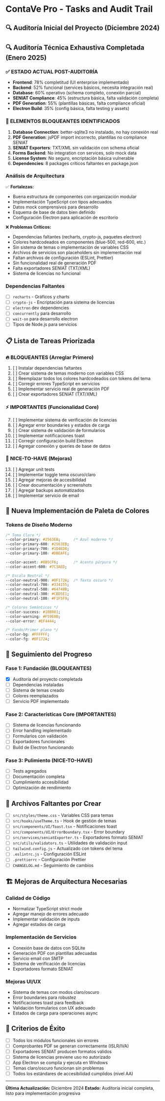 # ContaVe Pro - Tasks and Audit Trail

## 🔍 Auditoría Inicial del Proyecto (Diciembre 2024)

## 🔍 Auditoría Técnica Exhaustiva Completada (Enero 2025)

### ✅ **ESTADO ACTUAL POST-AUDITORÍA**
- **Frontend**: 78% completitud (UI enterprise implementado)
- **Backend**: 52% funcional (services básicos, necesita integración real)
- **Database**: 60% operativo (schema completo, conexión parcial)
- **SENIAT Compliance**: 45% (estructura básica, falta validación completa)
- **PDF Generation**: 55% (plantillas básicas, falta compliance oficial)
- **Electron Build**: 35% (config básica, falta testing y assets)

### 🚨 **ELEMENTOS BLOQUEANTES IDENTIFICADOS**
1. **Database Connection**: better-sqlite3 no instalado, no hay conexión real
2. **PDF Generation**: jsPDF import incorrecto, plantillas no compliance SENIAT
3. **SENIAT Exporters**: TXT/XML sin validación con schema oficial
4. **Forms Backend**: No integration con services, solo mock data
5. **License System**: No seguro, encriptación básica vulnerable
6. **Dependencies**: 8 packages críticos faltantes en package.json

### Análisis de Arquitectura
✅ **Fortalezas:**
- Buena estructura de componentes con organización modular
- Implementación TypeScript con tipos adecuados
- Datos mock comprensivos para desarrollo
- Esquema de base de datos bien definido
- Configuración Electron para aplicación de escritorio

❌ **Problemas Críticos:**
- Dependencias faltantes (recharts, crypto-js, paquetes electron)
- Colores hardcodeados en componentes (blue-500, red-600, etc.)
- Sin sistema de temas o implementación de variables CSS
- Archivos de servicios son placeholders sin implementación real
- Faltan archivos de configuración (ESLint, Prettier)
- Sin funcionalidad real de generación PDF
- Falta exportadores SENIAT (TXT/XML)
- Sistema de licencias no funcional

### Dependencias Faltantes
- [ ] `recharts` - Gráficos y charts
- [ ] `crypto-js` - Encriptación para sistema de licencias
- [ ] `electron` dev dependencies
- [ ] `concurrently` para desarrollo
- [ ] `wait-on` para desarrollo electron
- [ ] Tipos de Node.js para servicios

## 📋 Lista de Tareas Priorizada

### 🔥 **BLOQUEANTES (Arreglar Primero)**
1. [ ] Instalar dependencias faltantes
2. [ ] Crear sistema de temas moderno con variables CSS
3. [ ] Reemplazar todos los colores hardcodeados con tokens del tema
4. [ ] Corregir errores TypeScript en servicios
5. [ ] Implementar servicio real de generación PDF
6. [ ] Crear exportadores SENIAT (TXT/XML)

### ⚡ **IMPORTANTES (Funcionalidad Core)**
7. [ ] Implementar sistema de verificación de licencias
8. [ ] Agregar error boundaries y estados de carga
9. [ ] Crear sistema de validación de formularios
10. [ ] Implementar notificaciones toast
11. [ ] Corregir configuración build Electron
12. [ ] Agregar conexión y queries de base de datos

### 💎 **NICE-TO-HAVE (Mejoras)**
13. [ ] Agregar unit tests
14. [ ] Implementar toggle tema oscuro/claro
15. [ ] Agregar mejoras de accesibilidad
16. [ ] Crear documentación y screenshots
17. [ ] Agregar backups automatizados
18. [ ] Implementar servicio de email

## 🎨 Nueva Implementación de Paleta de Colores

### Tokens de Diseño Moderno
```css
/* Tema Claro */
--color-primary: #2563EB;      /* Azul moderno */
--color-primary-600: #2563EB;
--color-primary-700: #1D4ED8;
--color-primary-100: #DBEAFE;

--color-accent: #8B5CF6;       /* Acento púrpura */
--color-accent-600: #7C3AED;

/* Escala Neutral */
--color-neutral-900: #0F172A;  /* Texto oscuro */
--color-neutral-700: #334155;
--color-neutral-500: #64748B;
--color-neutral-300: #CBD5E1;
--color-neutral-100: #F1F5F9;

/* Colores Semánticos */
--color-success: #10B981;
--color-warning: #F59E0B;
--color-error: #EF4444;

/* Fondo/Primer plano */
--color-bg: #FFFFFF;
--color-fg: #0F172A;
```

## 🔄 Seguimiento del Progreso

### Fase 1: Fundación (BLOQUEANTES)
- [x] Auditoría del proyecto completada
- [ ] Dependencias instaladas
- [ ] Sistema de temas creado
- [ ] Colores reemplazados
- [ ] Servicio PDF implementado

### Fase 2: Características Core (IMPORTANTES)
- [ ] Sistema de licencias funcionando
- [ ] Error handling implementado
- [ ] Formularios con validación
- [ ] Exportadores funcionales
- [ ] Build de Electron funcionando

### Fase 3: Pulimiento (NICE-TO-HAVE)
- [ ] Tests agregados
- [ ] Documentación completa
- [ ] Cumplimiento accesibilidad
- [ ] Optimización de rendimiento

## 📁 Archivos Faltantes por Crear
- [ ] `src/styles/theme.css` - Variables CSS para temas
- [ ] `src/hooks/useTheme.ts` - Hook de gestión de temas
- [ ] `src/components/UI/Toast.tsx` - Notificaciones toast
- [ ] `src/components/UI/ErrorBoundary.tsx` - Error boundary
- [ ] `src/services/seniatExporter.ts` - Exportadores formato SENIAT
- [ ] `src/utils/validators.ts` - Utilidades de validación input
- [ ] `tailwind.config.js` - Actualizado con tokens del tema
- [ ] `.eslintrc.js` - Configuración ESLint
- [ ] `.prettierrc` - Configuración Prettier
- [ ] `CHANGELOG.md` - Seguimiento de cambios

## 🏗️ Mejoras de Arquitectura Necesarias

### Calidad de Código
- Normalizar TypeScript strict mode
- Agregar manejo de errores adecuado
- Implementar validación de inputs
- Agregar estados de carga

### Implementación de Servicios
- Conexión base de datos con SQLite
- Generación PDF con plantillas adecuadas
- Servicio email con SMTP
- Sistema de verificación de licencias
- Exportadores formato SENIAT

### Mejoras UI/UX
- Sistema de temas con modos claro/oscuro
- Error boundaries para robustez
- Notificaciones toast para feedback
- Validación formularios con UX adecuado
- Estados de carga para operaciones async

## 🎯 Criterios de Éxito
- [ ] Todos los módulos funcionales sin errores
- [ ] Comprobantes PDF se generan correctamente (ISLR/IVA)
- [ ] Exportadores SENIAT producen formatos válidos
- [ ] Sistema de licencias previene uso no autorizado
- [ ] App Electron se compila y ejecuta en Windows
- [ ] Temas claro/oscuro funcionan sin problemas
- [ ] Todos los estándares de accesibilidad cumplidos (nivel AA)

---
**Última Actualización:** Diciembre 2024
**Estado:** Auditoría inicial completa, listo para implementación progresiva